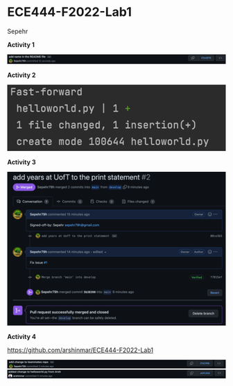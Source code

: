 # ECE444-F2022-Lab1
Sepehr

**Activity 1**

![](Images/Activity1.png)

**Activity 2**

![](Images/Activity2.png)

**Activity 3**

![](Images/Activity3.png)

**Activity 4**

https://github.com/arshinmar/ECE444-F2022-Lab1

![](Images/Activity4-1.png)
![](Images/Activity4-2.png)